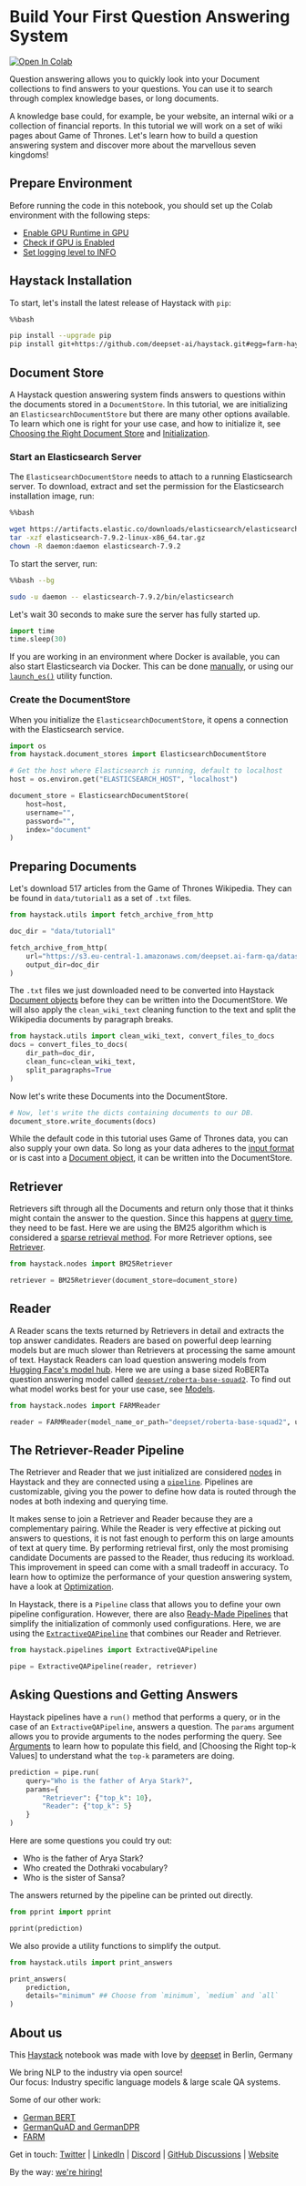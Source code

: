 <!---
title: "Tutorial 1"
metaTitle: "Build Your First QA System"
metaDescription: ""
slug: "/docs/tutorial1"
date: "2020-09-03"
id: "tutorial1md"
--->

# Build Your First Question Answering System

[![Open In Colab](https://colab.research.google.com/assets/colab-badge.svg)](https://colab.research.google.com/github/deepset-ai/haystack-tutorials/blob/main/tutorials/01_Basic_QA_Pipeline.ipynb)

Question answering allows you to quickly look into your Document collections to find answers to your questions. You can use it to search through complex knowledge bases, or long documents.

A knowledge base could, for example, be your website, an internal wiki or a collection of financial reports. In this tutorial we will work on a set of wiki pages about Game of Thrones. Let's learn how to build a question answering system and discover more about the marvellous seven kingdoms!


## Prepare Environment

Before running the code in this notebook, you should set up the Colab environment with the following steps:
- [Enable GPU Runtime in GPU]()
- [Check if GPU is Enabled]()
- [Set logging level to INFO]()


## Haystack Installation

To start, let's install the latest release of Haystack with `pip`:


```bash
%%bash

pip install --upgrade pip
pip install git+https://github.com/deepset-ai/haystack.git#egg=farm-haystack[colab]
```

## Document Store

A Haystack question answering system finds answers to questions within the documents stored in a `DocumentStore`. In this tutorial, we are initializing an `ElasticsearchDocumentStore` but there are many other options available. To learn which one is right for your use case, and how to initialize it, see [Choosing the Right Document Store](https://haystack.deepset.ai/components/document-store#choosing-the-right-document-store) and [Initialization](https://haystack.deepset.ai/components/document-store#initialisation).


### Start an Elasticsearch Server

The `ElasticsearchDocumentStore` needs to attach to a running Elasticsearch server. To download, extract and set the permission for the Elasticsearch installation image, run:


```bash
%%bash

wget https://artifacts.elastic.co/downloads/elasticsearch/elasticsearch-7.9.2-linux-x86_64.tar.gz -q
tar -xzf elasticsearch-7.9.2-linux-x86_64.tar.gz
chown -R daemon:daemon elasticsearch-7.9.2
```

To start the server, run:


```bash
%%bash --bg

sudo -u daemon -- elasticsearch-7.9.2/bin/elasticsearch
```

Let's wait 30 seconds to make sure the server has fully started up.


```python
import time
time.sleep(30)
```

If you are working in an environment where Docker is available, you can also start Elasticsearch via Docker. This can be done [manually](https://haystack.deepset.ai/components/document-store#initialisation), or using our [`launch_es()`]() utility function.

### Create the DocumentStore

When you initialize the `ElasticsearchDocumentStore`, it opens a connection with the Elasticsearch service.


```python
import os
from haystack.document_stores import ElasticsearchDocumentStore

# Get the host where Elasticsearch is running, default to localhost
host = os.environ.get("ELASTICSEARCH_HOST", "localhost")

document_store = ElasticsearchDocumentStore(
    host=host,
    username="",
    password="",
    index="document"
)
```

## Preparing Documents

Let's download 517 articles from the Game of Thrones Wikipedia. They can be found in `data/tutorial1` as a set of `.txt` files.


```python
from haystack.utils import fetch_archive_from_http

doc_dir = "data/tutorial1"

fetch_archive_from_http(
    url="https://s3.eu-central-1.amazonaws.com/deepset.ai-farm-qa/datasets/documents/wiki_gameofthrones_txt1.zip",
    output_dir=doc_dir
)
```

The `.txt` files we just downloaded need to be converted into Haystack [Document objects](https://haystack.deepset.ai/components/documents-answers-labels#document) before they can be written into the DocumentStore. We will also apply the `clean_wiki_text` cleaning function to the text and split the Wikipedia documents by paragraph breaks.


```python
from haystack.utils import clean_wiki_text, convert_files_to_docs
docs = convert_files_to_docs(
    dir_path=doc_dir,
    clean_func=clean_wiki_text,
    split_paragraphs=True
)
```

Now let's write these Documents into the DocumentStore.


```python
# Now, let's write the dicts containing documents to our DB.
document_store.write_documents(docs)
```

While the default code in this tutorial uses Game of Thrones data, you can also supply your own data. So long as your data adheres to the [input format](https://haystack.deepset.ai/components/document-store#input-format) or is cast into a [Document object](https://haystack.deepset.ai/components/documents-answers-labels#document), it can be written into the DocumentStore.

## Retriever

Retrievers sift through all the Documents and return only those that it thinks might contain the answer to the question. Since this happens at [query time](), they need to be fast. Here we are using the BM25 algorithm which is considered a [sparse retrieval method](https://haystack.deepset.ai/pipeline_nodes/retriever#deeper-dive-dense-vs-sparse). For more Retriever options, see [Retriever](https://haystack.deepset.ai/pipeline_nodes/retriever).


```python
from haystack.nodes import BM25Retriever

retriever = BM25Retriever(document_store=document_store)
```

## Reader

A Reader scans the texts returned by Retrievers in detail and extracts the top answer candidates. Readers are based on powerful deep learning models but are much slower than Retrievers at processing the same amount of text. Haystack Readers can load question answering models from [Hugging Face's model hub](https://huggingface.co/models?pipeline_tag=question-answering&sort=downloads). Here we are using a base sized RoBERTa question answering model called [`deepset/roberta-base-squad2`](https://huggingface.co/deepset/roberta-base-squad2). To find out what model works best for your use case, see [Models](https://haystack.deepset.ai/pipeline_nodes/reader#models).


```python
from haystack.nodes import FARMReader

reader = FARMReader(model_name_or_path="deepset/roberta-base-squad2", use_gpu=True)
```

## The Retriever-Reader Pipeline

The Retriever and Reader that we just initialized are considered [nodes](https://haystack.deepset.ai/pipeline_nodes/overview) in Haystack and they are connected using a [`pipeline`](https://haystack.deepset.ai/components/pipelines). Pipelines are customizable, giving you the power to define how data is routed through the nodes at both indexing and querying time.

It makes sense to join a Retriever and Reader because they are a complementary pairing. While the Reader is very effective at picking out answers to questions, it is not fast enough to perform this on large amounts of text at query time. By performing retrieval first, only the most promising candidate Documents are passed to the Reader, thus reducing its workload. This improvement in speed can come with a small tradeoff in accuracy. To learn how to optimize the performance of your question answering system, have a look at [Optimization](https://haystack.deepset.ai/guides/optimization).

In Haystack, there is a `Pipeline` class that allows you to define your own pipeline configuration. However, there are also [Ready-Made Pipelines](https://haystack.deepset.ai/components/ready-made-pipelines) that simplify the initialization of commonly used configurations. Here, we are using the [`ExtractiveQAPipeline`](https://haystack.deepset.ai/components/ready-made-pipelines#extractiveqapipeline) that combines our Reader and Retriever.



```python
from haystack.pipelines import ExtractiveQAPipeline

pipe = ExtractiveQAPipeline(reader, retriever)
```

## Asking Questions and Getting Answers

Haystack pipelines have a `run()` method that performs a query, or in the case of an `ExtractiveQAPipeline`, answers a question. The `params` argument allows you to provide arguments to the nodes performing the query. See [Arguments](https://haystack.deepset.ai/components/pipelines#arguments) to learn how to populate this field, and [Choosing the Right top-k Values] to understand what the `top-k` parameters are doing.



```python
prediction = pipe.run(
    query="Who is the father of Arya Stark?",
    params={
        "Retriever": {"top_k": 10},
        "Reader": {"top_k": 5}
    }
)
```

Here are some questions you could try out:
- Who is the father of Arya Stark?
- Who created the Dothraki vocabulary?
- Who is the sister of Sansa?

The answers returned by the pipeline can be printed out directly.


```python
from pprint import pprint

pprint(prediction)
```

We also provide a utility functions to simplify the output.


```python
from haystack.utils import print_answers

print_answers(
    prediction,
    details="minimum" ## Choose from `minimum`, `medium` and `all`
)
```

## About us

This [Haystack](https://github.com/deepset-ai/haystack/) notebook was made with love by [deepset](https://deepset.ai/) in Berlin, Germany

We bring NLP to the industry via open source!  
Our focus: Industry specific language models & large scale QA systems.  
  
Some of our other work: 
- [German BERT](https://deepset.ai/german-bert)
- [GermanQuAD and GermanDPR](https://deepset.ai/germanquad)
- [FARM](https://github.com/deepset-ai/FARM)

Get in touch:
[Twitter](https://twitter.com/deepset_ai) | [LinkedIn](https://www.linkedin.com/company/deepset-ai/) | [Discord](https://haystack.deepset.ai/community/join) | [GitHub Discussions](https://github.com/deepset-ai/haystack/discussions) | [Website](https://deepset.ai)

By the way: [we're hiring!](https://www.deepset.ai/jobs)

